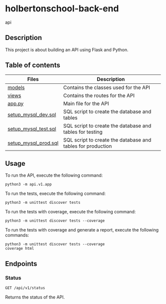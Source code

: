 # holbertonschool-back-end
api

## Description
This project is about building an API using Flask and Python.

## Table of contents
Files | Description
----- | -----------
[models](./models) | Contains the classes used for the API
[views](./views) | Contains the routes for the API
[app.py](./app.py) | Main file for the API
[setup_mysql_dev.sql](./setup_mysql_dev.sql) | SQL script to create the database and tables
[setup_mysql_test.sql](./setup_mysql_test.sql) | SQL script to create the database and tables for testing
[setup_mysql_prod.sql](./setup_mysql_prod.sql) | SQL script to create the database and tables for production

## Usage
To run the API, execute the following command:
```
python3 -m api.v1.app
```
To run the tests, execute the following command:
```
python3 -m unittest discover tests
```
To run the tests with coverage, execute the following command:
```
python3 -m unittest discover tests --coverage
```
To run the tests with coverage and generate a report, execute the following commands:
```
python3 -m unittest discover tests --coverage
coverage html
```

## Endpoints
### Status
```
GET /api/v1/status
```
Returns the status of the API.
